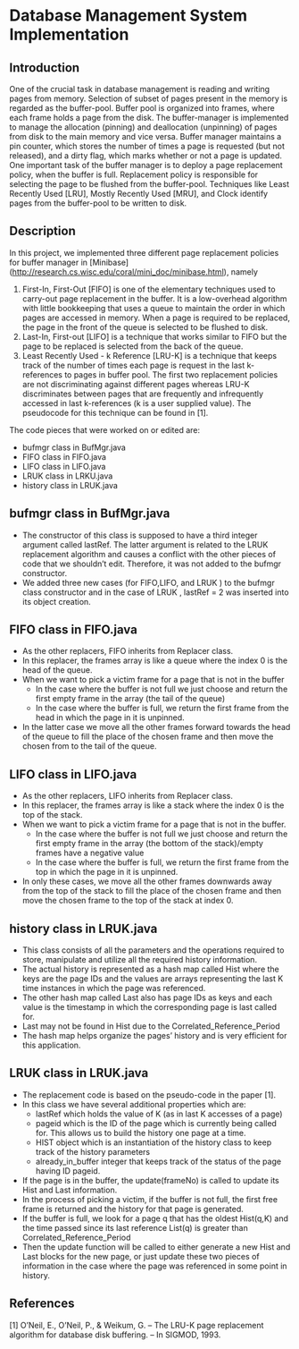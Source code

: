 # Database Management System Implementation

## Introduction
One of the crucial task in database management is reading and writing pages from memory. Selection of subset of pages present in the memory is regarded as the buffer-pool. Buffer pool is organized into frames, where each frame holds a page from the disk. The buffer-manager is implemented to manage the allocation (pinning) and deallocation (unpinning) of pages from disk to the main memory and vice versa. Buffer manager maintains a pin counter, which stores the number of times a page is requested (but not released), and a dirty flag, which marks whether or not a page is updated. One important task of the buffer manager is to deploy a page replacement policy, when the buffer is full. Replacement policy is responsible for selecting the page to be flushed from the buffer-pool. Techniques like Least Recently Used [LRU], Mostly Recently Used [MRU], and Clock identify pages from the buffer-pool to be written to disk.

## Description
In this project, we implemented three different page replacement policies for buffer manager in [Minibase] (http://research.cs.wisc.edu/coral/mini_doc/minibase.html), namely
1. First-In, First-Out [FIFO] is one of the elementary techniques used to carry-out page replacement in the buffer. It is a low-overhead algorithm with little bookkeeping that uses a queue to maintain the order in which pages are accessed in memory. When a page is required to be replaced, the page in the front of the queue is selected to be flushed to disk.
2. Last-In, First-out [LIFO] is a technique that works similar to FIFO but the page to be replaced is selected from the back of the queue.
3. Least Recently Used - k Reference [LRU-K] is a technique that keeps track of the number of times each page is request in the last k-references to pages in buffer pool.
The first two replacement policies are not discriminating against different pages whereas LRU-K discriminates between pages that are frequently and infrequently accessed in last k-references (k is a user supplied value). The pseudocode for this technique can be found in [1].

The code pieces that were worked on or edited are:

- bufmgr class in BufMgr.java
- FIFO class in FIFO.java
- LIFO class in LIFO.java
- LRUK class in LRKU.java
- history class in LRUK.java

## bufmgr class in BufMgr.java

- The constructor of this class is supposed to have a third integer argument called lastRef. The latter argument is related to the LRUK replacement algorithm and causes a conflict with the other pieces of code that we shouldn’t edit. Therefore, it was not added to the bufmgr constructor.
- We added three new cases (for FIFO,LIFO, and LRUK ) to the bufmgr class constructor and in the case of LRUK , lastRef = 2 was inserted into its object creation.

## FIFO class in FIFO.java

- As the other replacers, FIFO inherits from Replacer class.
- In this replacer, the frames array is like a queue where the index 0 is the head of the queue.
- When we want to pick a victim frame for a page that is not in the buffer
    - In the case where the buffer is not full we just choose and return the first empty frame in the array (the tail of the queue)
    - In the case where the buffer is full, we return the first frame from the head in which the
page in it is unpinned.
- In the latter case we move all the other frames forward towards the head of the queue to fill the place of the chosen frame and then move the chosen from to the tail of the queue.

## LIFO class in LIFO.java


- As the other replacers, LIFO inherits from Replacer class.
- In this replacer, the frames array is like a stack where the index 0 is the top of the stack.
- When we want to pick a victim frame for a page that is not in the buffer.
    - In the case where the buffer is not full we just choose and return the first empty frame in the array (the bottom of the stack)/empty frames have a negative value
    - In the case where the buffer is full, we return the first frame from the top in which the page in it is unpinned.
- In only these cases, we move all the other frames downwards away from the top of the stack to fill the place of the chosen frame and then move the chosen frame to the top of the stack at index 0.

## history class in LRUK.java

- This class consists of all the parameters and the operations required to store, manipulate and utilize all the required history information.
- The actual history is represented as a hash map called Hist where the keys are the page IDs and the values are arrays representing the last K time instances in which the page was referenced.
- The other hash map called Last also has page IDs as keys and each value is the timestamp in which the corresponding page is last called for.
- Last may not be found in Hist due to the Correlated_Reference_Period
- The hash map helps organize the pages’ history and is very efficient for this application.

## LRUK class in LRUK.java

- The replacement code is based on the pseudo-code in the paper [1].
- In this class we have several additional properties which are:
    - lastRef which holds the value of K (as in last K accesses of a page)
    - pageid which is the ID of the page which is currently being called for. This allows us to build the history one page at a time.
    - HIST object which is an instantiation of the history class to keep track of the history parameters
    - already_in_buffer integer that keeps track of the status of the page having ID pageid.
- If the page is in the buffer, the update(frameNo) is called to update its Hist and Last information.
- In the process of picking a victim, if the buffer is not full, the first free frame is returned and the history for that page is generated.
- If the buffer is full, we look for a page q that has the oldest Hist(q,K) and the time passed since its last reference List(q) is greater than Correlated_Reference_Period
- Then the update function will be called to either generate a new Hist and Last blocks for the new page, or just update these two pieces of information in the case where the page was referenced in some point in history.

## References
[1] O’Neil, E., O’Neil, P., & Weikum, G. – The LRU-K page replacement algorithm for database disk buffering. – In SIGMOD, 1993.